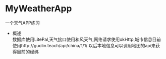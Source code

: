 # MyWeatherApp
一个天气APP练习
* 概述  
数据库使用LitePal,天气接口使用和风天气,网络请求使用okHttp,城市信息目前使用http://guolin.teach/api/china/1/1/
以后本地信息可以调用地图的api来获得目前的经纬
